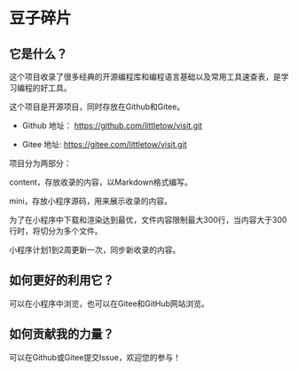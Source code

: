 # 豆子碎片

## 它是什么？

这个项目收录了很多经典的开源编程库和编程语言基础以及常用工具速查表，是学习编程的好工具。

这个项目是开源项目，同时存放在Github和Gitee。

- Github 地址：
https://github.com/littletow/visit.git

- Gitee 地址:
https://gitee.com/littletow/visit.git

项目分为两部分：

content，存放收录的内容，以Markdown格式编写。

mini，存放小程序源码，用来展示收录的内容。

为了在小程序中下载和渲染达到最优，文件内容限制最大300行，当内容大于300行时，将切分为多个文件。

小程序计划1到2周更新一次，同步新收录的内容。

## 如何更好的利用它？

可以在小程序中浏览，也可以在Gitee和GitHub网站浏览。

## 如何贡献我的力量？

可以在Github或Gitee提交Issue，欢迎您的参与！